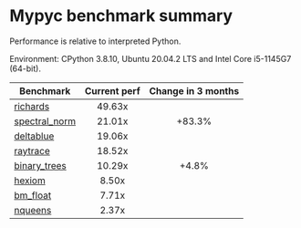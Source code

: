 # Mypyc benchmark summary

Performance is relative to interpreted Python.

Environment: CPython 3.8.10, Ubuntu 20.04.2 LTS and Intel Core i5-1145G7 (64-bit).

| Benchmark | Current perf | Change in 3 months |
| --- | :---: | :---: |
| [richards](benchmarks/richards.md) | 49.63x |  |
| [spectral_norm](benchmarks/spectral_norm.md) | 21.01x | +83.3% |
| [deltablue](benchmarks/deltablue.md) | 19.06x |  |
| [raytrace](benchmarks/raytrace.md) | 18.52x |  |
| [binary_trees](benchmarks/binary_trees.md) | 10.29x | +4.8% |
| [hexiom](benchmarks/hexiom.md) | 8.50x |  |
| [bm_float](benchmarks/bm_float.md) | 7.71x |  |
| [nqueens](benchmarks/nqueens.md) | 2.37x |  |
